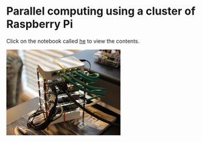 # Parallel computing using a cluster of Raspberry Pi

Click on the notebook called [he](parallelcomputing.ipynb) to view the contents.

<img src="rpicluster1.jpg" width=300px>
